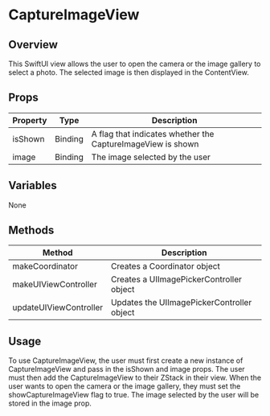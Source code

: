 # CaptureImageView

## Overview
This SwiftUI view allows the user to open the camera or the image gallery to select a photo. The selected image is then displayed in the ContentView. 

## Props
| Property | Type | Description |
| --- | --- | --- |
| isShown | Binding<Bool> | A flag that indicates whether the CaptureImageView is shown | 
| image | Binding<Image> | The image selected by the user |

## Variables
None

## Methods
| Method | Description |
| --- | --- |
| makeCoordinator | Creates a Coordinator object |
| makeUIViewController | Creates a UIImagePickerController object |
| updateUIViewController | Updates the UIImagePickerController object |

## Usage
To use CaptureImageView, the user must first create a new instance of CaptureImageView and pass in the isShown and image props. The user must then add the CaptureImageView to their ZStack in their view. When the user wants to open the camera or the image gallery, they must set the showCaptureImageView flag to true. The image selected by the user will be stored in the image prop.